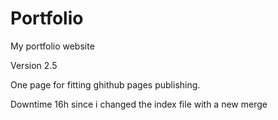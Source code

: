 # Portfolio

My portfolio website

Version 2.5 

One page for fitting ghithub pages publishing.

Downtime 16h since i changed the index file with a new merge
